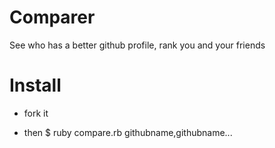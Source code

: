 # Comparer
See who has a better github profile, rank you and your friends


# Install

* fork it 
 
* then $ ruby compare.rb githubname,githubname...
